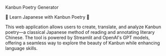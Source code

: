 Kanbun Poetry Generator

🌸 Learn Japanese with Kanbun Poetry 🌸

This web application allows users to create, translate, and analyze Kanbun poetry—a classical Japanese method of reading and annotating literary Chinese. The tool is powered by Streamlit and OpenAI's GPT models, offering a seamless way to explore the beauty of Kanbun while enhancing language skills.
